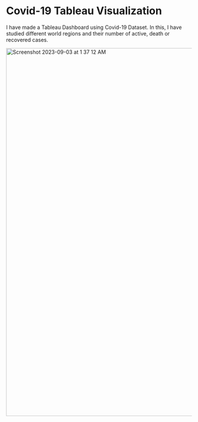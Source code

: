 # Covid-19 Tableau Visualization

I have made a Tableau Dashboard using Covid-19 Dataset. In this, I have studied different world regions and their number of active, death or recovered cases.

<img width="996" alt="Screenshot 2023-09-03 at 1 37 12 AM" src="https://github.com/Arpit6375/covid-19-tableau/assets/74771470/ab47dc69-646c-4c96-84c9-2a778d200a2f">

